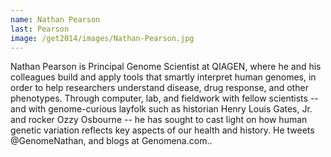 ```yaml
---
name: Nathan Pearson
last: Pearson
image: /get2014/images/Nathan-Pearson.jpg
---
```


Nathan Pearson is Principal Genome Scientist at QIAGEN, where he and his colleagues build and apply tools that smartly interpret human genomes, in order to help researchers understand disease, drug response, and other phenotypes. Through computer, lab, and fieldwork with fellow scientists -- and with genome-curious layfolk such as historian Henry Louis Gates, Jr. and rocker Ozzy Osbourne -- he has sought to cast light on how human genetic variation reflects key aspects of our health and history. He tweets @GenomeNathan, and blogs at Genomena.com..
